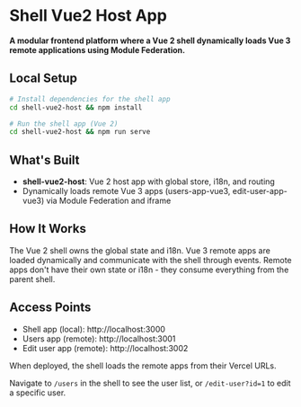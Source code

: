 # Shell Vue2 Host App

**A modular frontend platform where a Vue 2 shell dynamically loads Vue 3 remote applications using Module Federation.**

## Local Setup

```bash
# Install dependencies for the shell app
cd shell-vue2-host && npm install

# Run the shell app (Vue 2)
cd shell-vue2-host && npm run serve
```

## What's Built

- **shell-vue2-host**: Vue 2 host app with global store, i18n, and routing
- Dynamically loads remote Vue 3 apps (users-app-vue3, edit-user-app-vue3) via Module Federation and iframe

## How It Works

The Vue 2 shell owns the global state and i18n. Vue 3 remote apps are loaded dynamically and communicate with the shell through events. Remote apps don't have their own state or i18n - they consume everything from the parent shell.

## Access Points

- Shell app (local): http://localhost:3000
- Users app (remote): http://localhost:3001
- Edit user app (remote): http://localhost:3002

When deployed, the shell loads the remote apps from their Vercel URLs.

Navigate to `/users` in the shell to see the user list, or `/edit-user?id=1` to edit a specific user. 